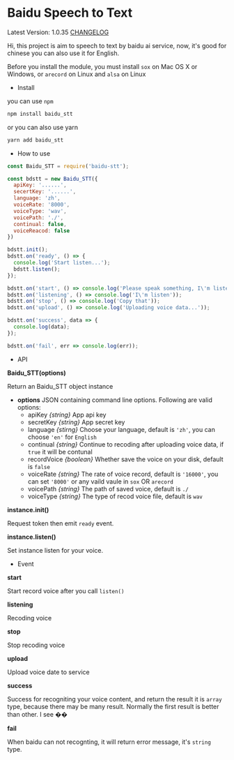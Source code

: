 Baidu Speech to Text
=====================

Latest Version: 1.0.35 [CHANGELOG](CHANGELOG.md)

Hi, this project is aim to speech to text by baidu ai service, now, it's good for chinese
you can also use it for English.

Before you install the module, you must install `sox` on Mac OS X or Windows, or `arecord` on Linux
and `alsa` on Linux

* Install 

you can use `npm`

```bash
npm install baidu_stt
```

or you can also use yarn

```bash
yarn add baidu_stt
```

* How to use

```javascript
const Baidu_STT = require('baidu-stt');

const bdstt = new Baidu_STT({
  apiKey: '......',
  secertKey: '......',
  language: 'zh',
  voiceRate: '8000',
  voiceType: 'wav',
  voicePath: './',
  continual: false,
  voiceReacod: false
})

bdstt.init();
bdstt.on('ready', () => {
  console.log('Start listen...');
  bdstt.listen();
});

bdstt.on('start', () => console.log('Please speak something, I\'m listening...'));
bdstt.on('listening', () => console.log('I\'m listen'));
bdstt.on('stop', () => console.log('Copy that'));
bdstt.on('upload', () => console.log('Uploading voice data...'));

bdstt.on('success', data => {
  console.log(data);
});

bdstt.on('fail', err => console.log(err));
```

* API

**Baidu_STT(options)**

Return an Baidu_STT object instance

- **options** JSON containing command line options. Following are valid options:
  - apiKey *{string}* App api key
  - secretKey *{string}* App secret key
  - language *{stirng}* Choose your language, default is `'zh'`, you can choose `'en'` for `English`
  - continual *{string}* Continue to recoding after uploading voice data, if `true` it will be contunal
  - recordVoice *{boolean}* Whether save the voice on your disk, default is `false`
  - voiceRate *{string}* The rate of voice record, default is `'16000'`, you can set `'8000'` or any vaild vaule in `sox` OR `arecord`
  - voicePath *{string}* The path of saved voice, default is `./`
  - voiceType *{string}* The type of recod voice file, default is `wav`

**instance.init()**

Request token then emit `ready` event.

**instance.listen()**

Set instance listen for your voice.

* Event

**start**

Start record voice after you call `listen()`

**listening**

Recoding voice

**stop**

Stop recoding voice

**upload**

Upload voice date to service

**success**

Success for recogniting your voice content, and return the result
it is `array` type, because there may be many result. Normally the first result is better than other. I see ��

**fail**

When baidu can not recognting, it will return error message, it's `string` type.
